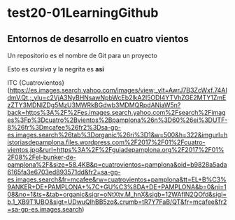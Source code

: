 # test20-01LearningGithub
## Entornos de desarrollo en cuatro vientos
Un repositorio es el nombre de Git para un proyecto

Esto es _cursiva_ y la negrita es **asi**

ITC {Cuatrovientos}(https://es.images.search.yahoo.com/images/view;_ylt=AwrJ7B3ZcWxf.74AIdmV.Qt.;_ylu=c2VjA3NyBHNsawNpbWcEb2lkA2I5ODI4YTVhZGE2MTY1ZmEzZTY3MDNlZDg5MzU3MWRkBGdwb3MDMQRpdANiaW5n?back=https%3A%2F%2Fes.images.search.yahoo.com%2Fsearch%2Fimages%3Fp%3Dcuatro%2Bvientos%2Bpamplona%26n%3D60%26ei%3DUTF-8%26fr%3Dmcafee%26fr2%3Dsa-gp-es.images.search%26tab%3Dorganic%26ri%3D1&w=500&h=322&imgurl=historiasdepamplona.files.wordpress.com%2F2017%2F01%2Fcuatro-vientos.jpg&rurl=https%3A%2F%2Fguiadepamplona.org%2F2017%2F01%2F08%2Fel-bunker-de-pamplona%2F&size=58.4KB&p=cuatrovientos+pamplona&oid=b9828a5ada6165fa3e6703ed893571dd&fr2=sa-gp-es.images.search&fr=mcafee&rw=cuatrovientos+pamplona&tt=EL+B%C3%9ANKER+DE+PAMPLONA+%7C+GU%C3%8DA+DE+PAMPLONA&b=0&ni=108&no=1&ts=&tab=organic&sigr=oNtXtv.M_hnX&sigb=12WAflN2QOfd&sigi=b.1_XB9T1UBO&sigt=UDwuQlhBB5zq&.crumb=tR7Y7FaB/QT&fr=mcafee&fr2=sa-gp-es.images.search)
